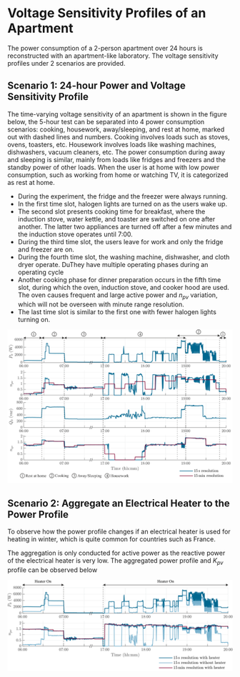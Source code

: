 # Voltage Sensitivity Profiles of an Apartment

The power consumption of a 2-person apartment over 24 hours is reconstructed with an apartment-like laboratory. The voltage sensitivity profiles under 2 scenarios are provided.

## Scenario 1: 24-hour Power and Voltage Sensitivity Profile 
The time-varying voltage sensitivity of an apartment is shown in the figure below, the 5-hour test can be separated into 4 power consumption scenarios: cooking, housework, away/sleeping, and rest at home, marked out with dashed lines and numbers. Cooking involves loads such as stoves, ovens, toasters, etc. Housework involves loads like washing machines, dishwashers, vacuum cleaners, etc. The power consumption during away and sleeping is similar, mainly from loads like fridges and freezers and the standby power of other loads. When the user is at home with low power consumption, such as working from home or watching TV, it is categorized as rest at home.
- During the experiment, the fridge and the freezer were always running. 
- In the first time slot, halogen lights are turned on as the users wake up.
- The second slot presents cooking time for breakfast, where the induction stove, water kettle, and toaster are switched on one after another. The latter two appliances are turned off after a few minutes and the induction stove operates until 7:00. 
- During the third time slot, the users leave for work and only the fridge and freezer are on. 
- During the fourth time slot, the washing machine, dishwasher, and cloth dryer operate. DuThey have multiple operating phases during an operating cycle
- Another cooking phase for dinner preparation occurs in the fifth time slot, during which the oven, induction stove, and cooker hood are used. The oven causes frequent and large active power and $n_{pv}$ variation, which will not be overseen with minute range resolution.
- The last time slot is similar to the first one with fewer halogen lights turning on.
  
![Apartment_Sensitivit_Profile_WithoutHeater](../z_Sensitivity_img/Apartment_NoHeater.svg)


## Scenario 2: Aggregate an Electrical Heater to the Power Profile
To observe how the power profile changes if an electrical heater is used for heating in winter, which is quite common for countries such as France.

The aggregation is only conducted for active power as the reactive power of the electrical heater is very low. The aggregated power profile and $K_{pv}$ profile can be observed below

![Apartment_Sensitivit_Profile_WithoutHeater](../z_Sensitivity_img/Apartment_AggHeater.svg)
